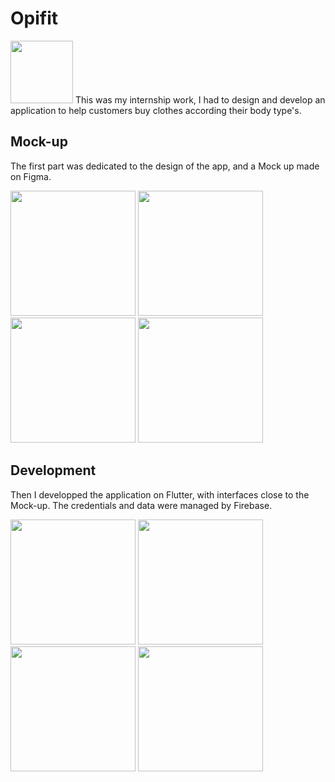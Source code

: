 <h1> Opifit </h1>
<img src="https://user-images.githubusercontent.com/73224206/136049760-ba7092d0-7d08-4719-8a02-9fd18fed5316.png" width=100 >
This was my internship work, I had to design and develop an application to help customers buy clothes according their body type's. 

<h2> Mock-up </h2>

The first part was dedicated to the design of the app, and a Mock up made on Figma.

<section style=" center">
<img src="https://user-images.githubusercontent.com/73224206/136061693-155fdc0d-ed7b-466b-acd3-6d1ec3346002.png" width=200 > <img src="https://user-images.githubusercontent.com/73224206/136061731-48e1ab46-5611-4d6d-962e-acdb5d315354.png" width=200> <img src="https://user-images.githubusercontent.com/73224206/136061772-afcadfee-c60e-47e3-b33a-b0b8b6692de8.png" width=200> <img src="https://user-images.githubusercontent.com/73224206/136061843-f8aa0fc5-95e9-4b1a-bf1a-b32e790b2d60.png" width=200>
 </section>
</n>

<h2> Development </h2>

Then I developped the application on Flutter, with interfaces close to the Mock-up. The credentials and data were managed by Firebase. 

<section style=" center">
 <img src="https://user-images.githubusercontent.com/73224206/136967856-509e82a7-1108-4658-82eb-e95c6802f863.png" width=200> <img src="https://user-images.githubusercontent.com/73224206/136968611-b2e7e406-7931-47d4-96d9-9983a5fc5927.png" width=200> <img src="https://user-images.githubusercontent.com/73224206/136966978-5bf8834d-5e96-440d-9b30-f5cc367bda49.png" width=200>  <img src="https://user-images.githubusercontent.com/73224206/136967128-b1fe58c2-827e-4f8b-9b38-bc427460f7bd.png" width=200>  


</section>


